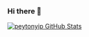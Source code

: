 ### Hi there 👋

[![peytonyip GitHub Stats](https://github-readme-stats.vercel.app/api?username=peytonyip&show_icons=true&count_private=true)](https://github.com/peytonyip)

<!--
**peytonyip/peytonyip** is a ✨ _special_ ✨ repository because its `README.md` (this file) appears on your GitHub profile.

Here are some ideas to get you started:

- 🔭 I’m currently working on ...
- 🌱 I’m currently learning ...
- 👯 I’m looking to collaborate on ...
- 🤔 I’m looking for help with ...
- 💬 Ask me about ...
- 📫 How to reach me: ...
- 😄 Pronouns: ...
- ⚡ Fun fact: ...
-->
